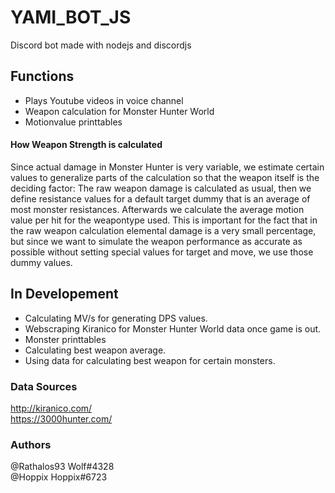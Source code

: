 # YAMI_BOT_JS
Discord bot made with nodejs and discordjs

## Functions
- Plays Youtube videos in voice channel
- Weapon calculation for Monster Hunter World
- Motionvalue printtables

#### How Weapon Strength is calculated
Since actual damage in Monster Hunter is very variable, we estimate certain values to generalize parts of the calculation so that the weapon itself is the deciding factor: The raw weapon damage is calculated as usual, then we define resistance values for a default target dummy that is an average of most monster resistances. Afterwards we calculate the average motion value per hit for the weapontype used. This is important for the fact that in the raw weapon calculation elemental damage is a very small percentage, but since we want to simulate the weapon performance as accurate as possible without setting special values for target and move, we use those dummy values.

## In Developement
- Calculating MV/s for generating DPS values.
- Webscraping Kiranico for Monster Hunter World data once game is out.
- Monster printtables
- Calculating best weapon average.
- Using data for calculating best weapon for certain monsters.

### Data Sources
http://kiranico.com/ <br/>
https://3000hunter.com/

### Authors
@Rathalos93 Wolf#4328 <br />
@Hoppix Hoppix#6723
